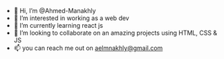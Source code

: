 - 👋 Hi, I’m @Ahmed-Manakhly
- 👀 I’m interested in working as a web dev
- 🌱 I’m currently learning react js
- 💞️ I’m looking to collaborate on an amazing projects using HTML, CSS & JS
- 📫 you can reach me out on aelmnakhly@gmail.com

<!---
Ahmed-Manakhly/Ahmed-Manakhly is a ✨ special ✨ repository because its `README.md` (this file) appears on your GitHub profile.
You can click the Preview link to take a look at your changes.
--->
